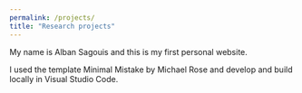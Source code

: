 ```yaml
---
permalink: /projects/
title: "Research projects"
---
```


My name is Alban Sagouis and this is my first personal website.

I used the template Minimal Mistake by Michael Rose and develop and build locally in Visual Studio Code.